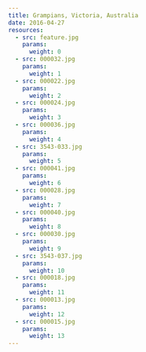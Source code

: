 ```yaml
---
title: Grampians, Victoria, Australia
date: 2016-04-27
resources:
  - src: feature.jpg
    params:
      weight: 0
  - src: 000032.jpg
    params:
      weight: 1
  - src: 000022.jpg
    params:
      weight: 2
  - src: 000024.jpg
    params:
      weight: 3
  - src: 000036.jpg
    params:
      weight: 4
  - src: 3543-033.jpg
    params:
      weight: 5
  - src: 000041.jpg
    params:
      weight: 6
  - src: 000028.jpg
    params:
      weight: 7
  - src: 000040.jpg
    params:
      weight: 8
  - src: 000030.jpg
    params:
      weight: 9
  - src: 3543-037.jpg
    params:
      weight: 10
  - src: 000018.jpg
    params:
      weight: 11
  - src: 000013.jpg
    params:
      weight: 12
  - src: 000015.jpg
    params:
      weight: 13
---
```

